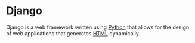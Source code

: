 # Django

Django is a web framework written using [Python](/wiki/Python) that allows for the design of web applications that generates [HTML](/wiki/HTML) dynamically.

